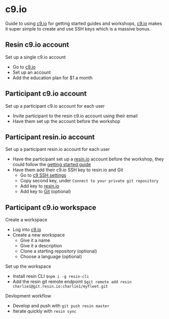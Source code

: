 # c9.io

Guide to using [c9.io](https://c9.io) for getting started guides and workshops, [c9.io](https://c9.io) makes it super simple to create and use SSH keys which is a massive bonus.

## Resin c9.io account
Set up a single c9.io account
 - Go to [c9.io](https://c9.io)
 - Set up an account
 - Add the education plan for $1 a month

## Participant c9.io account
Set up a participant c9.io account for each user
 - Invite participant to the resin c9.io account using their email
 - Have them set up the account before the workshop

## Participant resin.io account
Set up a participant resin.io account for each user
 - Have the participant set up a [resin.io](https://dashboard.resin.io/signup) account before the workshop, they could follow the [getting started guide](http://docs.resin.io/raspberrypi/nodejs/getting-started/)
 - Have them add their c9.io SSH key to resin.io and Git
     - Go to [c9 SSH settings](https://c9.io/account/ssh)
     - Copy second key, under `Connect to your private git repository`
     - Add key to [resin.io](https://dashboard.resin.io/preferences?tab=sshkeys)
     - Add key to [Git](https://github.com/settings/ssh) (optional)

## Participant c9.io workspace
Create a workspace
 - Log into [c9.io](https://c9.io)
 - Create a new workspace
     - Give it a name
     - Give it a description
     - Clone a starting repository (optional)
     - Choose a language (optional)

Set up the workspace
 - Install resin CLI `$npm i -g resin-cli`
 - Add the resin git remote endpoint `$git remote add resin charlie1@git.resin.io:charlie1/myfleet.git`

Devlopment workflow
 - Develop and push with `git push resin master`
 - Iterate quickly with `resin sync`

